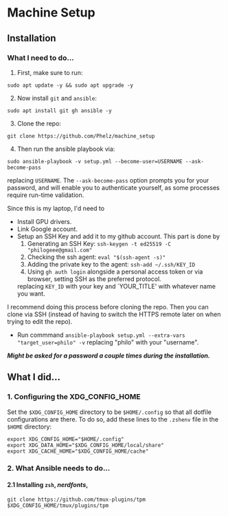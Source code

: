 # Machine Setup

## Installation

### What I need to do...

1. First, make sure to run:
```
sudo apt update -y && sudo apt upgrade -y
```
2. Now install `git` and `ansible`:
```
sudo apt install git gh ansible -y
```
3. Clone the repo:
```
git clone https://github.com/Phelz/machine_setup
```
4. Then run the ansible playbook via:
```
sudo ansible-playbook -v setup.yml --become-user=USERNAME --ask-become-pass
```
replacing `USERNAME`. The `--ask-become-pass` option prompts you for your password, and will enable you to authenticate yourself, as some processes require run-time validation.

Since this is my laptop, I'd need to
- Install GPU drivers.
- Link Google account.
- Setup an SSH Key and add it to my github account. This part is done by
    1. Generating an SSH Key: `ssh-keygen -t ed25519 -C "philogeee@gmail.com"`
    2. Checking the ssh agent: `eval "$(ssh-agent -s)"`
    3. Adding the private key to the agent: `ssh-add ~/.ssh/KEY_ID`
    4. Using `gh auth login` alongside a personal access token or via browser, setting SSH as the preferred protocol.
    <!-- 5. Add the key using `gh ssh-key add ~/.ssh/KEY_ID.pub --title "YOUR_TITLE"` -->
   replacing `KEY_ID` with your key and `YOUR_TITLE' with whatever name you want.

I recommend doing this process before cloning the repo. Then you can clone via SSH (instead of having to switch the HTTPS remote later on when trying to edit the repo).

- Run commmand `ansible-playbook setup.yml --extra-vars "target_user=philo" -v` replacing "philo" with your "username". 

***Might be asked for a password a couple times during the installation.***

## What I did...



###  1. Configuring the XDG_CONFIG_HOME

Set the `$XDG_CONFIG_HOME` directory to be `$HOME/.config` so that all dotfile configurations are there. To do so, add these lines to the `.zshenv` file in the `$HOME` directory:

```
export XDG_CONFIG_HOME="$HOME/.config"
export XDG_DATA_HOME="$XDG_CONFIG_HOME/local/share"
export XDG_CACHE_HOME="$XDG_CONFIG_HOME/cache"
```

### 2. What Ansible needs to do...

#### 2.1 Installing `zsh`, *nerdfonts*, 

`git clone https://github.com/tmux-plugins/tpm $XDG_CONFIG_HOME/tmux/plugins/tpm`



